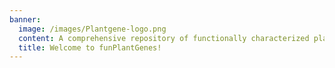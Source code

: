 ```yaml
---
banner:
  image: /images/Plantgene-logo.png
  content: A comprehensive repository of functionally characterized plant genes, encompassing a wide range of species, provides a valuable and extensive source of information for researchers and scientists.
  title: Welcome to funPlantGenes!
---
```

